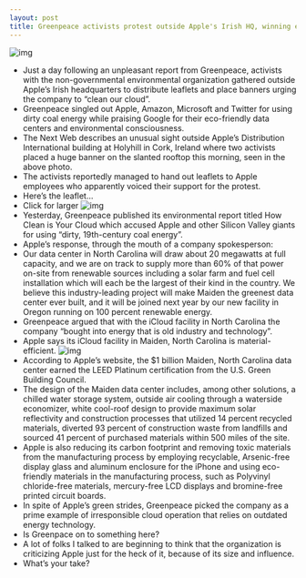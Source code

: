 ```yaml
---
layout: post
title: Greenpeace activists protest outside Apple's Irish HQ, winning employees' support
---
```

![img](http://media.idownloadblog.com/wp-content/uploads/2012/04/Greenpeace-activists-at-Apple-Ireland-headquarters-with-Clean-Our-Cloud-banner.jpeg)
* Just a day following an unpleasant report from Greenpeace, activists with the non-governmental environmental organization gathered outside Apple’s Irish headquarters to distribute leaflets and place banners urging the company to “clean our cloud”.
* Greenpeace singled out Apple, Amazon, Microsoft and Twitter for using dirty coal energy while praising Google for their eco-friendly data centers and environmental consciousness.
* The Next Web describes an unusual sight outside Apple’s Distribution International building at Holyhill in Cork, Ireland where two activists placed a huge banner on the slanted rooftop this morning, seen in the above photo.
* The activists reportedly managed to hand out leaflets to Apple employees who apparently voiced their support for the protest.
* Here’s the leaflet…
* Click for larger
![img](http://media.idownloadblog.com/wp-content/uploads/2012/04/Greenpeace-activists-at-Apple-Ireland-headquarters-leaflet.jpg)
* Yesterday, Greenpeace published its environmental report titled How Clean is Your Cloud which accused Apple and other Silicon Valley giants for using “dirty, 19th-century coal energy”.
* Apple’s response, through the mouth of a company spokesperson:
* Our data center in North Carolina will draw about 20 megawatts at full capacity, and we are on track to supply more than 60% of that power on-site from renewable sources including a solar farm and fuel cell installation which will each be the largest of their kind in the country. We believe this industry-leading project will make Maiden the greenest data center ever built, and it will be joined next year by our new facility in Oregon running on 100 percent renewable energy.
* Greenpeace argued that with the iCloud facility in North Carolina the company “bought into energy that is old industry and technology”.
* Apple says its iCloud facility in Maiden, North Carolina is material-efficient.
![img](http://media.idownloadblog.com/wp-content/uploads/2012/04/Apple-data-center-Maiden-North-Carolina-exterior-001.jpg)
* According to Apple’s website, the $1 billion Maiden, North Carolina data center earned the LEED Platinum certification from the U.S. Green Building Council.
* The design of the Maiden data center includes, among other solutions, a chilled water storage system, outside air cooling through a waterside economizer, white cool-roof design to provide maximum solar reflectivity and construction processes that utilized 14 percent recycled materials, diverted 93 percent of construction waste from landfills and sourced 41 percent of purchased materials within 500 miles of the site.
* Apple is also reducing its carbon footprint and removing toxic materials from the manufacturing process by employing recyclable, Arsenic-free display glass and aluminum enclosure for the iPhone and using eco-friendly materials in the manufacturing process, such as Polyvinyl chloride-free materials, mercury-free LCD displays and bromine-free printed circuit boards.
* In spite of Apple’s green strides, Greenpeace picked the company as a prime example of irresponsible cloud operation that relies on outdated energy technology.
* Is Greenpace on to something here?
* A lot of folks I talked to are beginning to think that the organization is criticizing Apple just for the heck of it, because of its size and influence.
* What’s your take?

